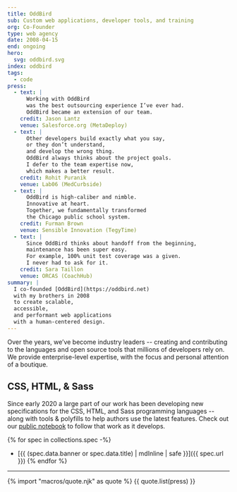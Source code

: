 ```yaml
---
title: OddBird
sub: Custom web applications, developer tools, and training
org: Co-Founder
type: web agency
date: 2008-04-15
end: ongoing
hero:
  svg: oddbird.svg
index: oddbird
tags:
  - code
press:
  - text: |
      Working with OddBird
      was the best outsourcing experience I’ve ever had.
      OddBird became an extension of our team.
    credit: Jason Lantz
    venue: Salesforce.org (MetaDeploy)
  - text: |
      Other developers build exactly what you say,
      or they don’t understand,
      and develop the wrong thing.
      OddBird always thinks about the project goals.
      I defer to the team expertise now,
      which makes a better result.
    credit: Rohit Puranik
    venue: Lab06 (MedCurbside)
  - text: |
      OddBird is high-caliber and nimble.
      Innovative at heart.
      Together, we fundamentally transformed
      the Chicago public school system.
    credit: Furman Brown
    venue: Sensible Innovation (TegyTime)
  - text: |
      Since OddBird thinks about handoff from the beginning,
      maintenance has been super easy.
      For example, 100% unit test coverage was a given.
      I never had to ask for it.
    credit: Sara Taillon
    venue: ORCAS (CoachHub)
summary: |
  I co-founded [OddBird](https://oddbird.net)
  with my brothers in 2008
  to create scalable,
  accessible,
  and performant web applications
  with a human-centered design.
---
```


Over the years, we’ve become industry leaders --
creating and contributing to
the languages and open source tools
that millions of developers rely on.
We provide enterprise-level expertise,
with the focus and personal attention
of a boutique.

## CSS, HTML, & Sass

Since early 2020
a large part of our work
has been developing new
specifications
for the CSS, HTML, and Sass
programming languages --
along with tools & polyfills
to help authors use the latest features.
Check out our [public notebook](https://css.oddbird.net)
to follow that work as it develops.

{% for spec in collections.spec -%}
- [{{ (spec.data.banner or spec.data.title) | mdInline | safe }}]({{ spec.url }})
{% endfor %}

---

{% import "macros/quote.njk" as quote %}
{{ quote.list(press) }}
